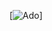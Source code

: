 [![Ado](itms-services://?action=download-manifest&url=https://archive.org/download/vs-ado-vip-8.3.2-1676141780/VS%20%2B%2B%20-%20Ado%20VIP_8.3.2_1676141780.ipa)]
